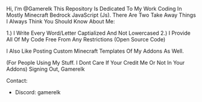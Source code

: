 Hi, I’m @Gamerelk
This Repository Is Dedicated To My Work Coding In Mostly Minecraft Bedrock JavaScript (Js).
There Are Two Take Away Things I Always Think You Should Know About Me:

1.) I Write Every Word/Letter Captialized And Not Lowercased
2.) I Provide All Of My Code Free From Any Restrictions (Open Source Code)

I Also Like Posting Custom Minecraft Templates Of My Addons As Well.

(For People Using My Stuff. I Dont Care If Your Credit Me Or Not In Your Addons)
Signing Out, Gamerelk

Contact:
- Discord: gamerelk

